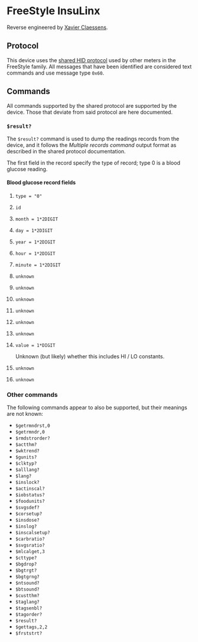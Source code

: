 # FreeStyle InsuLinx

Reverse engineered by [Xavier Claessens](mailto:xclaesse@gmail.com).

## Protocol

This device uses the [shared HID protocol](shared-hid-protocol.md) used by other
meters in the FreeStyle family. All messages that have been identified are
considered text commands and use message type `0x60`.

## Commands

All commands supported by the shared protocol are supported by the device. Those
that deviate from said protocol are here documented.

### `$result?`

The `$result?` command is used to dump the readings records from the device, and
it follows the *Multiple records command* output format as described in the
shared protocol documentation.

The first field in the record specify the type of record; type 0 is a blood
glucose reading.

#### Blood glucose record fields

  1. `type = "0"`
  2. `id`
  3. `month = 1*2DIGIT`
  4. `day = 1*2DIGIT`
  5. `year = 1*2DIGIT`
  6. `hour = 1*2DIGIT`
  7. `minute = 1*2DIGIT`
  8. `unknown`
  9. `unknown`
  10. `unknown`
  11. `unknown`
  12. `unknown`
  13. `unknown`
  14. `value = 1*DIGIT`

      Unknown (but likely) whether this includes HI / LO constants.
  15. `unknown`
  16. `unknown`

### Other commands

The following commands appear to also be supported, but their meanings are not
known:

  * `$getrmndrst,0`
  * `$getrmndr,0`
  * `$rmdstrorder?`
  * `$actthm?`
  * `$wktrend?`
  * `$gunits?`
  * `$clktyp?`
  * `$alllang?`
  * `$lang?`
  * `$inslock?`
  * `$actinscal?`
  * `$iobstatus?`
  * `$foodunits?`
  * `$svgsdef?`
  * `$corsetup?`
  * `$insdose?`
  * `$inslog?`
  * `$inscalsetup?`
  * `$carbratio?`
  * `$svgsratio?`
  * `$mlcalget,3`
  * `$cttype?`
  * `$bgdrop?`
  * `$bgtrgt?`
  * `$bgtgrng?`
  * `$ntsound?`
  * `$btsound?`
  * `$custthm?`
  * `$taglang?`
  * `$tagsenbl?`
  * `$tagorder?`
  * `$result?`
  * `$gettags,2,2`
  * `$frststrt?`

